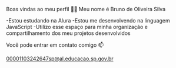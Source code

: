 Boas vindas ao meu perfil 💙💙
Meu nome é Bruno de Oliveira Silva

-Estou estudando na Alura
-Estou me desenvolvendo na linguagem JavaScript
-Utilizo esse espaço para minha organização e compartilhamento dos meu projetos desenvolvidos

Você pode entrar em contato comigo 📫

 00001103242647sp@al.educacao.sp.gov.br
